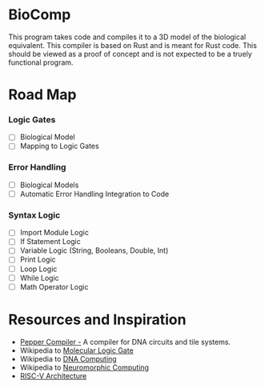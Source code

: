# BioComp
This program takes code and compiles it to a 3D model of the biological equivalent. This compiler is based on Rust and is meant for Rust code. This should be viewed as a proof of concept and is not expected to be a truely functional program.

# Road Map
### Logic Gates
- [ ] Biological Model
- [ ] Mapping to Logic Gates

### Error Handling
- [ ] Biological Models
- [ ] Automatic Error Handling Integration to Code

### Syntax Logic
- [ ] Import Module Logic
- [ ] If Statement Logic
- [ ] Variable Logic (String, Booleans, Double, Int)
- [ ] Print Logic
- [ ] Loop Logic
- [ ] While Logic
- [ ] Math Operator Logic

# Resources and Inspiration
- [Pepper Compiler -](github.com/DNA-and-Natural-Algorithms-Group/peppercompiler) A compiler for DNA circuits and tile systems.
- Wikipedia to [Molecular Logic Gate](https://en.wikipedia.org/wiki/Molecular_logic_gate)
- Wikipedia to [DNA Computing](https://en.wikipedia.org/wiki/DNA_computing)
- Wikipedia to [Neuromorphic Computing](https://en.wikipedia.org/wiki/Neuromorphic_computing)
- [RISC-V Architecture](https://github.com/riscv)
